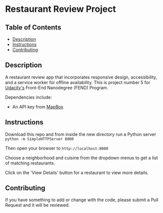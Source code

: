 # Restaurant Review Project

## Table of Contents

* [Description](#description)
* [Instructions](#instructions)
* [Contributing](#contributing)

## Description

A restaurant review app that incorporates responsive design, accessibility, and
a service worker for offline availability.  This is project number 5 for [Udacity's](https://www.udacity.com/) Front-End Nanodegree (FEND) Program.

Dependencies include:
  * An API key from [MapBox](https://www.mapbox.com/install/)

## Instructions

Download this repo and from inside the new directory run a Python server
```python -m SimpleHTTPServer 8000```

Then open your browser to ```http://localhost:8000```

Choose a neighborhood and cuisine from the dropdown menus to get a list of
matching restaurants.

Click on the 'View Details' button for a restaurant to view more details.

## Contributing

If you have something to add or change with the code, please submit a Pull Request and it will be reviewed.
